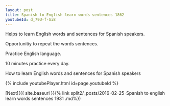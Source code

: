 ```yaml
---
layout: post
title: Spanish to English learn words sentences 1862 
youtubeId: d_79U-f-Si8
---
```

 
 
Helps to learn English words and sentences for Spanish speakers.

Opportunitiy to repeat the words sentences. 

Practice English language. 
 
10 minutes practice every day. 
 
How to learn English words and sentences for Spanish speakers 
 
{% include youtubePlayer.html id=page.youtubeId %}
 
 
[Next]({{ site.baseurl }}{% link  split2/_posts/2016-02-25-Spanish to english learn words sentences 1931 .md%})
 
